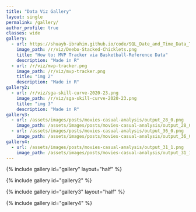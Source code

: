 ```yaml
---
title: "Data Viz Gallery"
layout: single
permalink: /gallery/
author_profile: true
classes: wide
gallery:
  - url: https://shuayb-ibrahim.github.io/code/SQL_Date_and_Time_Data_Types_and_Functions
    image_path: /r/viz/Deebo-Stacked-Chicklets.png
    title: "How to: MVP Tracker via Basketball-Reference Data"
    description: "Made in R"
  - url: /r/viz/mvp-tracker.png
    image_path: /r/viz/mvp-tracker.png
    title: "img 2"
    description: "Made in R"
gallery2:
  - url: /r/viz/sga-skill-curve-2020-23.png
    image_path: /r/viz/sga-skill-curve-2020-23.png
    title: "img 3"
    description: "Made in R"
gallery3:
  - url: /assets/images/posts/movies-casual-analysis/output_28_0.png
    image_path: /assets/images/posts/movies-casual-analysis/output_28_0.png
  - url: /assets/images/posts/movies-casual-analysis/output_36_0.png
    image_path: /assets/images/posts/movies-casual-analysis/output_36_0.png
gallery4:
  - url: /assets/images/posts/movies-casual-analysis/output_31_1.png
    image_path: /assets/images/posts/movies-casual-analysis/output_31_1.png 
---
```



{% include gallery id="gallery" layout="half" %}

{% include gallery id="gallery2" %}

{% include gallery id="gallery3" layout="half" %} 

{% include gallery id="gallery4" %}
